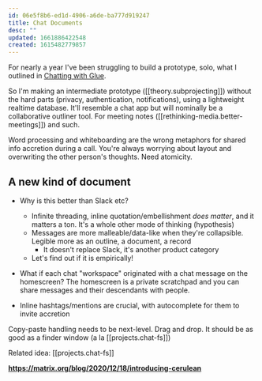 ```yaml
---
id: 06e5f8b6-ed1d-4906-a6de-ba777d919247
title: Chat Documents
desc: ""
updated: 1661886422548
created: 1615482779857
---
```


For nearly a year I've been struggling to build a prototype, solo, what I outlined in [Chatting with Glue](https://a9.io/glue-comic).

So I'm making an intermediate prototype ([[theory.subprojecting]]) without the hard parts (privacy, authentication, notifications), using a lightweight realtime database. It'll resemble a chat app but will nominally be a collaborative outliner tool. For meeting notes ([[rethinking-media.better-meetings]]) and such.

Word processing and whiteboarding are the wrong metaphors for shared info accretion during a call. You're always worrying about layout and overwriting the other person's thoughts. Need atomicity.

## A new kind of document

- Why is this better than Slack etc?

  - Infinite threading, inline quotation/embellishment _does matter_, and it matters a ton. It's a whole other mode of thinking (hypothesis)
  - Messages are more malleable/data-like when they're collapsible. Legible more as an outline, a document, a record
    - It doesn't replace Slack, it's another product category
  - Let's find out if it is empirically!

- What if each chat "workspace" originated with a chat message on the homescreen? The homescreen is a private scratchpad and you can share messages and their descendants with people.

- Inline hashtags/mentions are crucial, with autocomplete for them to invite accretion

Copy-paste handling needs to be next-level. Drag and drop. It should be as good as a finder window (a la [[projects.chat-fs]])

Related idea: [[projects.chat-fs]]

**https://matrix.org/blog/2020/12/18/introducing-cerulean**

[//begin]: # "Autogenerated link references for markdown compatibility"
[better-meetings]: better-meetings.md "Better Meetings"
[//end]: # "Autogenerated link references"
